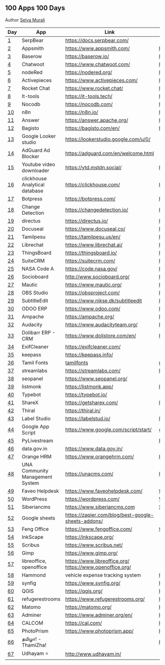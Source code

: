 ## 100 Apps 100 Days

Author [Selva Murali]

| Day  | App                             | Link                                                         | Source                                               |
| ---- | ------------------------------- | ------------------------------------------------------------ | ---------------------------------------------------- |
| [1]  | SerpBear                        | <https://docs.serpbear.com/>                                 |                                                      |
| [2]  | Appsmith                        | <https://www.appsmith.com/>                                  | <https://github.com/appsmithorg/appsmith>            |
| [3]  | Baserow                         | <https://baserow.io/>                                        | <https://github.com/bram2w/baserow>                  |
| [4]  | Chatwoot                        | <https://www.chatwoot.com/>                                  | <https://github.com/chatwoot/chatwoot>               |
| [5]  | nodeRed                         | <https://nodered.org/>                                       | <https://github.com/node-red>                        |
| [6]  | Activepieces                    | <https://www.activepieces.com/>                              | <https://github.com/activepieces/activepieces>       |
| [7]  | Rocket Chat                     | <https://www.rocket.chat/>                                   | <https://github.com/RocketChat/Rocket.Chat>          |
| [8]  | It-tools                        | <https://it-tools.tech/>                                     | <https://github.com/CorentinTh/it-tools>             |
| [9]  | Nocodb                          | <https://nocodb.com/>                                        | <https://github.com/nocodb/nocodb>                   |
| [10] | n8n                             | <https://n8n.io/>                                            | <https://github.com/n8n-io/n8n>                      |
| [11] | Answer                          | <https://answer.apache.org/>                                 | <https://github.com/apache/incubator-answer>         |
| [12] | Bagisto                         | <https://bagisto.com/en/>                                    | <https://github.com/bagisto>                         |
| [13] | Google Looker studio            | <https://lookerstudio.google.com/u/0/>                       |                                                      |
| [14] | AdGuard Ad Blocker              | <https://adguard.com/en/welcome.html>                        |                                                      |
| [15] | Youtube video downloader        | <https://ytd.mstdn.social/>                                  | <https://github.com/Rudloff/alltube>                 |
| [16] | clickhouse Analytical database  | <https://clickhouse.com/>                                    | <https://github.com/ClickHouse/ClickHouse>           |
| [17] | Botpress                        | <https://botpress.com/>                                      | <https://github.com/botpress/botpress>               |
| [18] | Change Detection                | <https://changedetection.io/>                                | <https://github.com/dgtlmoon/changedetection.io>     |
| [19] | directus                        | <https://directus.io/>                                       | <https://github.com/directus/directus>               |
| [20] | Docuseal                        | <https://www.docuseal.co/>                                   | <https://github.com/docusealco/docuseal>             |
| [21] | Tamilpesu                       | <https://tamilpesu.us/en/>                                   | <https://github.com/Ezhil-Language-Foundation>       |
| [22] | Librechat                       | <https://www.librechat.ai/>                                  | <https://github.com/danny-avila/LibreChat>           |
| [23] | ThingsBoard                     | <https://thingsboard.io/>                                    | <https://github.com/thingsboard/thingsboard>         |
| [24] | SuiteCRM                        | <https://suitecrm.com/>                                      | <https://github.com/salesagility/SuiteCRM>           |
| [25] | NASA Code A                     | <https://code.nasa.gov/>                                     | <https://github.com/nasa/code-nasa-gov>              |
| [26] | Socioboard                      | <http://www.socioboard.org/>                                 | <https://github.com/socioboard/Socioboard-5.0>       |
| [27] | Mautic                          | <https://www.mautic.org/>                                    | <https://github.com/mautic/mautic>                   |
| [28] | OBS Studio                      | <https://obsproject.com/>                                    | <https://github.com/obsproject/obs-studio>           |
| [29] | SubtitleEdit                    | <https://www.nikse.dk/subtitleedit>                          | <https://github.com/SubtitleEdit>                    |
| [30] | ODOO ERP                        | <https://www.odoo.com/>                                      | <https://github.com/odoo/odoo>                       |
| [31] | Ampache                         | <https://ampache.org/>                                       | <https://github.com/ampache/ampache>                 |
| [32] | Audacity                        | <https://www.audacityteam.org/>                              | <https://github.com/audacity>                        |
| [33] | Dolibarr ERP - CRM              | <https://www.dolistore.com/en/>                              | <https://github.com/Dolibarr/dolibarr>               |
| [34] | ExifCleaner                     | <https://exifcleaner.com/>                                   |                                                      |
| [35] | keepass                         | <https://keepass.info/>                                      |                                                      |
| [36] | Tamil Fonts                     | [tamilfonts]                                                 | [neechalkaran]                                       |
| [37] | streamlabs                      | <https://streamlabs.com/>                                    | <https://github.com/stream-labs/desktop>             |
| [38] | seopanel                        | <https://www.seopanel.org/>                                  |                                                      |
| [39] | listmonk                        | <https://listmonk.app/>                                      | [listmonk]                                           |
| [40] | Typebot                         | <https://typebot.io/>                                        |                                                      |
| [41] | ShareX                          | <https://getsharex.com/>                                     | <https://github.com/ShareX/ShareX>                   |
| [42] | Thiral                          | <https://thiral.in/>                                         |                                                      |
| [43] | Label Studio                    | <https://labelstud.io/>                                      | [label-studio]                                       |
| [44] | Google App Script               | <https://www.google.com/script/start/>                       | [google-scripts]                                     |
| [45] | PyLivestream                    |                                                              | [PyLivestream]                                       |
| [46] | data.gov.in                     | <https://www.data.gov.in/>                                   |                                                      |
| [47] | Orange HRM                      | <https://www.orangehrm.com/>                                 | <https://github.com/orangehrm/orangehrm>             |
| [48] | UNA Community Management System | <https://unacms.com/>                                        | <https://github.com/unacms/una>                      |
| [49] | Faveo Helpdesk                  | <https://www.faveohelpdesk.com/>                             | [faveo-helpdesk]                                     |
| [50] | WordPress                       | <https://wordpress.com/>                                     | [Wordpress]                                          |
| [51] | Siberiancms                     | <https://www.siberiancms.com>                                | [Siberian]                                           |
| [52] | Google sheets                   | <https://zapier.com/blog/best-google-sheets-addons/>         |                                                      |
| [53] | Feng Office                     | <https://www.fengoffice.com/>                                | [fengoffice]                                         |
| [54] | InkScape                        | <https://inkscape.org/>                                      |                                                      |
| [55] | Scribus                         | <https://www.scribus.net/>                                   |                                                      |
| [56] | Gimp                            | <https://www.gimp.org/>                                      |                                                      |
| [57] | libreoffice, openoffice         | <https://www.libreoffice.org/> <https://www.openoffice.org/> |                                                      |
| [58] | Hammond                         | vehicle expense tracking system                              | <https://github.com/akhilrex/hammond>                |
| [59] | synfig                          | <https://www.synfig.org/>                                    | <https://github.com/synfig/synfig/>                  |
| [60] | QGIS                            | <https://qgis.org/>                                          | <https://github.com/qgis/QGIS>                       |
| [61] | refugerestrooms                 | <https://www.refugerestrooms.org/>                           | <https://github.com/RefugeRestrooms/refugerestrooms> |
| [62] | Matomo                          | <https://matomo.org/>                                        | <https://github.com/matomo-org/matomo>               |
| [63] | Adminer                         | <https://www.adminer.org/en/>                                | <https://github.com/vrana/adminer/>                  |
| [64] | CALCOM                          | <https://cal.com/>                                           | <https://github.com/calcom/cal.com>                  |
| [65] | PhotoPrism                      | <https://www.photoprism.app/>                                | <https://github.com/photoprism/photoprism>           |
| [66] | தமிழா! - ThamiZha!              |                                                              | <https://github.com/thamizha>                        |
| [67] | Udhayam ⭐                      | <http://www.udhayam.in/>                                     |                                                      |

[Selva Murali]: https://www.facebook.com/selva.murali
[1]: https://www.facebook.com/share/p/3CZW2Cqc4Xks9Qym/
[2]: https://www.facebook.com/share/p/6eyzLmN8ggXTJUAk/
[3]: https://www.facebook.com/share/p/4dVsWUqsRcz4rVQR/
[4]: https://www.facebook.com/share/p/7zpCJS1EvFEg6KZX/
[5]: https://www.facebook.com/share/p/z66PwsMyg7Qhn5WB/
[6]: https://www.facebook.com/share/p/rJVjDmChWhpvhXg5/
[7]: https://www.facebook.com/share/p/9emqLuudbEp7mkEp/
[8]: https://www.facebook.com/share/p/3p2BxYZKV8hh84KV/
[9]: https://www.facebook.com/selva.murali/posts/pfbid025azn2F1hJ1jkE9DfzaMUrPcitfS6wUt33yksqU8iwqVwM6xfsxhwjhBnzUUG4g3zl
[10]: https://www.facebook.com/share/p/62mady3QBK35ygTC/
[11]: https://www.facebook.com/selva.murali/posts/pfbid024QQucy3EGxHaE8p9zVyqKXq47iipPUKu6kWNTUzNaf2aPDJWozjiwTThfw4VcRuGl
[12]: https://www.facebook.com/selva.murali/posts/pfbid0JiJT2GAnPSE3WPGUJiYa5Ed1fWM9N5p8p1CYv9w7HbncQka5Fv3AfWFKbzi4TA2bl
[13]: https://www.facebook.com/share/p/VMduEwBCFrJYuyrv/
[14]: https://www.facebook.com/selva.murali/posts/pfbid0GxQesB14De6khdfVjZL7FTvTuxi2WKRqzPyZsEyWHt3jh5RE4aXHVV6XuHmnHL8Jl
[15]: https://www.facebook.com/share/p/tNZCo7r4h74GXchh/
[16]: https://www.facebook.com/share/p/tNZCo7r4h74GXchh/
[17]: https://www.facebook.com/share/p/48PEh4EiqpEiYkTn/
[18]: https://www.facebook.com/share/p/zGvWVPg245fBT4fT/
[19]: https://www.facebook.com/share/p/c3rQm5WRrYR7Uk3Q/
[20]: https://www.facebook.com/share/p/tmy3WZUGUPZJcyk9/
[21]: https://www.facebook.com/share/p/Nozz7LFDJMVtQABR/
[22]: https://www.facebook.com/share/p/QbgDTsS4M9iYrRmD/
[23]: https://www.facebook.com/share/p/nPrWuQSBnu3k4xns/
[24]: https://www.facebook.com/share/p/LbCXa7dcRRQUF52r/
[25]: https://www.facebook.com/share/p/THUQ7oNpjBtGyQPo/
[26]: https://www.facebook.com/share/p/p4Q53mTar68SoyJ7/
[27]: https://www.facebook.com/share/p/XU2bZ3eysMbABsJX/
[28]: https://www.facebook.com/share/p/JFT6PPsr2DBBJpug/
[29]: https://www.facebook.com/share/p/P58dzw7NTC5Xrsqv/
[30]: https://www.facebook.com/share/p/7Jk4cMy1JGkWUbfx/
[31]: https://www.facebook.com/share/p/dXtk3fsDxywVLi3j/
[32]: https://www.facebook.com/share/p/5y6ZYRCiq4UxLZz8/
[33]: https://www.facebook.com/share/p/fdnzSs7XcHuF2Zu7/
[34]: https://www.facebook.com/share/p/NoKiVZeDMGYbjyQ3/
[35]: https://www.facebook.com/share/p/q5K3EvFpcLhS59cP/
[36]: https://www.facebook.com/share/p/z1QFvXTKjbWPM6vM/
[37]: https://www.facebook.com/share/p/hEvmmcBm3VG6oRmq/
[38]: https://www.facebook.com/selva.murali/posts/pfbid02oMPLaP9bcuWmoHKF2yzcMRFKDekRUNPXx3UZ47E5dp5eu8oANWyoadcoonBWdxWFl
[39]: https://www.facebook.com/selva.murali/posts/pfbid0ujPczF6CND7mrQiDYmphmTUfGkhzpD95qFzHvCSNaLJuwMUu2aFc13JCU5cPXEbgl
[listmonk]: https://github.com/knadh/listmonk
[40]: https://www.facebook.com/selva.murali/posts/pfbid02p32bfUqawMRAs2nUzjJ4wGG4AEdNJPPGrREtfswWPzqmGiPQL35FDQUDWh5Ut22Jl
[41]: https://www.facebook.com/share/p/3ofnSxDGFVSNu9Jw/
[PyLivestream]: https://github.com/scivision/PyLivestream
[43]: https://www.facebook.com/share/p/QTWn2jYJpsxMeb1q/
[label-studio]: https://github.com/HumanSignal/label-studio/
[44]: https://www.facebook.com/share/p/uc7BefJnzanxHBB9/
[google-scripts]: https://www.labnol.org/internet/google-scripts/28281/
[45]: https://www.facebook.com/share/p/1VUzyQKMko5rpmNB/
[46]: https://www.facebook.com/share/p/wWF5bqkbJsgpkX4R/
[Wordpress]: https://github.com/WordPress/WordPress
[tamilfonts]: https://oss.neechalkaran.com/tamilfonts/
[neechalkaran]: https://oss.neechalkaran.com/
[42]: https://www.facebook.com/selva.murali/posts/pfbid0sbymW7UxkcFiHoyQHcm4fPokYpy4zdiUGTZVYw288G2xEBcLAJ16SteGw1kbbr9Jl
[47]: https://www.facebook.com/share/p/LVNSD3zVVyTJ8vHA/
[48]: https://www.facebook.com/share/p/ekrbweUvD7AegxA4/
[49]: https://www.facebook.com/share/p/vZwDvLWLVExTzGTY/
[faveo-helpdesk]: https://github.com/ladybirdweb/faveo-helpdesk
[50]: https://www.facebook.com/share/p/vmkUMM4wYfCkmA6h/
[51]: https://www.facebook.com/share/p/4mjR7t2A5VHeVpwF/
[52]: https://www.facebook.com/share/p/mseh6z3C1MyxGpRr/
[53]: https://www.facebook.com/share/p/a7vtAz3A7xuADpAW/
[fengoffice]: https://github.com/fengoffice/fengoffice
[54]: https://www.facebook.com/share/p/AJF6Xaz4wQH86YAF/
[Siberian]: https://github.com/Xtraball/Siberian
[55]: https://www.facebook.com/share/p/4G21G4Ha6H3r4mWc/
[56]: https://www.facebook.com/share/p/jrZEX9TduANXAxDa/
[57]: https://www.facebook.com/share/p/nM4mvi93DnopFchh/
[58]: https://www.facebook.com/share/p/UdfbJpK5DsXwXYaW/
[59]: https://www.facebook.com/share/p/twbhjvtsT7GEgeoq/
[60]: https://www.facebook.com/share/p/x1qc7arZXc3Zuzjc/
[61]: https://www.facebook.com/share/p/S14WojN4jnoEiJbD/
[62]: https://www.facebook.com/share/p/9M5XyfZn3MJRD2Jd/
[63]: https://www.facebook.com/share/p/GiEfoH5SqQZPDJ9D/
[64]: https://www.facebook.com/share/p/ZBnurFhTz3cQFuNG/
[65]: https://www.facebook.com/share/p/Xk3RGvuXRbeSogVi/
[66]: https://www.facebook.com/share/p/6zNVP6smq5t1YmG4/
[67]: https://www.facebook.com/share/p/T2GKNH9yLU7UgyUx/
